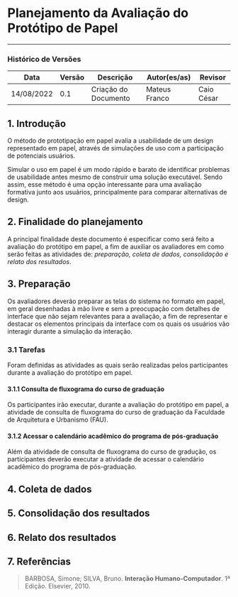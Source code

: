 # Planejamento da Avaliação do Protótipo de Papel
***

### Histórico de Versões

**Data** | **Versão** | **Descrição** | **Autor(es/as)** | **Revisor** |
--- | --- | --- | --- | --- |
14/08/2022 | 0.1 | Criação do Documento | Mateus Franco | Caio César

## 1. Introdução

O método de prototipação em papel avalia a usabilidade de um design representado em papel, através de simulações de uso com a participação de potenciais usuários.

Simular o uso em papel é um modo rápido e barato de identificar problemas de usabilidade antes mesmo de construir uma solução executável. Sendo assim, esse método é uma opção interessante para uma avaliação formativa junto aos usuários, principalmente para comparar alternativas de design.

## 2. Finalidade do planejamento

A principal finalidade deste documento é especificar como será feito a avaliação do protótipo em papel, a fim de auxiliar os avaliadores em como serão feitas as atividades de: _preparação, coleta de dados, consolidação e relato dos resultados_.


## 3. Preparação

Os avaliadores deverão preparar as telas do sistema no formato em papel, em geral desenhadas à mão livre
e sem a preocupação com detalhes de interface que não sejam relevantes para a avaliação, a fim de representar e destacar os elementos principais da interface com os quais os usuários vão interagir durante a simulação da interação.

### 3.1 Tarefas

Foram definidas as atividades as quais serão realizadas pelos participantes durante a avaliação do protótipo em papel.

#### 3.1.1 Consulta de fluxograma do curso de graduação

Os participantes irão executar, durante a avaliação do protótipo em papel, a atividade de consulta de fluxograma do curso de graduação da Faculdade de Arquitetura e Urbanismo (FAU).

#### 3.1.2 Acessar o calendário acadêmico do programa de pós-graduação

Além da atividade de consulta de fluxograma do curso de gradução, os participantes deverão executar a atividade de acessar o calendário acadêmico do programa de pós-graduação.


## 4. Coleta de dados

## 5. Consolidação dos resultados

## 6. Relato dos resultados

## 7. Referências

> BARBOSA, Simone; SILVA, Bruno. **Interação Humano-Computador**. 1ª Edição. Elsevier, 2010.
